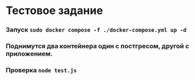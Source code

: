 # Тестовое задание

### Запуск `sudo docker compose -f ./docker-compose.yml up -d`

### Поднимутся два контейнера один с постгресом, другой с приложением.

### Проверка `node test.js`
